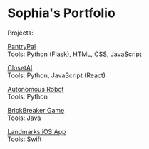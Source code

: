 # Sophia's Portfolio

Projects:

[PantryPal](https://github.com/slitechs/HackMcWiCS-2023)\
Tools: Python (Flask), HTML, CSS, JavaScript

[ClosetAI](https://github.com/slitechs/MAISHacks2023)\
Tools: Python, JavaScript (React)

[Autonomous Robot](https://github.com/slitechs/robot-project-ecse211)\
Tools: Python

[BrickBreaker Game](https://github.com/slitechs/BrickBreaker)\
Tools: Java

[Landmarks iOS App](https://github.com/slitechs/landmarks-app)\
Tools: Swift

